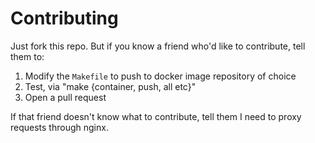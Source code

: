# Contributing

Just fork this repo.
But if you know a friend who'd like to contribute, tell them to:
1. Modify the `Makefile` to push to docker image repository of choice
2. Test, via "make {container, push, all etc}"
3. Open a pull request

If that friend doesn't know what to contribute, tell them I need to proxy
requests through nginx.
